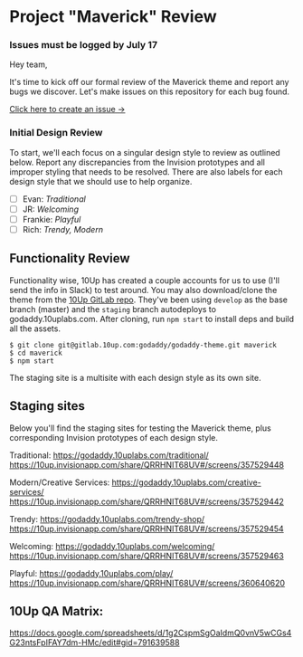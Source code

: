 # Project "Maverick" Review

### Issues must be logged by July 17

Hey team, 

It's time to kick off our formal review of the Maverick theme and report any bugs we discover. Let's make issues on this repository for each bug found. 

[Click here to create an issue &rarr;](https://github.com/godaddy/wp-project-maverick/issues/new?assignees=&labels=bug&template=---bug-report.md&title=) 

### Initial Design Review
To start, we'll each focus on a singular design style to review as outlined below. Report any discrepancies from the Invision prototypes and all improper styling that needs to be resolved. There are also labels for each design style that we should use to help organize.   

- [ ] Evan: _Traditional_
- [ ] JR: _Welcoming_
- [ ] Frankie: _Playful_
- [ ] Rich: _Trendy, Modern_

## Functionality Review
Functionality wise, 10Up has created a couple accounts for us to use (I'll send the info in Slack) to test around. You may also download/clone the theme from the [10Up GitLab repo](https://gitlab.10up.com/godaddy/godaddy-theme). They've been using `develop` as the base branch (master) and the `staging` branch autodeploys to godaddy.10uplabs.com. After cloning, run `npm start` to install deps and build all the assets.  

```
$ git clone git@gitlab.10up.com:godaddy/godaddy-theme.git maverick
$ cd maverick
$ npm start
```

The staging site is a multisite with each design style as its own site.

## Staging sites
Below you'll find the staging sites for testing the Maverick theme, plus corresponding Invision prototypes of each design style. 

Traditional: 
https://godaddy.10uplabs.com/traditional/
https://10up.invisionapp.com/share/QRRHNIT68UV#/screens/357529448

Modern/Creative Services:
https://godaddy.10uplabs.com/creative-services/
https://10up.invisionapp.com/share/QRRHNIT68UV#/screens/357529442

Trendy:
https://godaddy.10uplabs.com/trendy-shop/
https://10up.invisionapp.com/share/QRRHNIT68UV#/screens/357529454

Welcoming:
https://godaddy.10uplabs.com/welcoming/
https://10up.invisionapp.com/share/QRRHNIT68UV#/screens/357529463

Playful:
https://godaddy.10uplabs.com/play/
https://10up.invisionapp.com/share/QRRHNIT68UV#/screens/360640620

## 10Up QA Matrix: 
https://docs.google.com/spreadsheets/d/1g2CspmSgOaIdmQ0vnV5wCGs4G23ntsFpIFAY7dm-HMc/edit#gid=791639588
